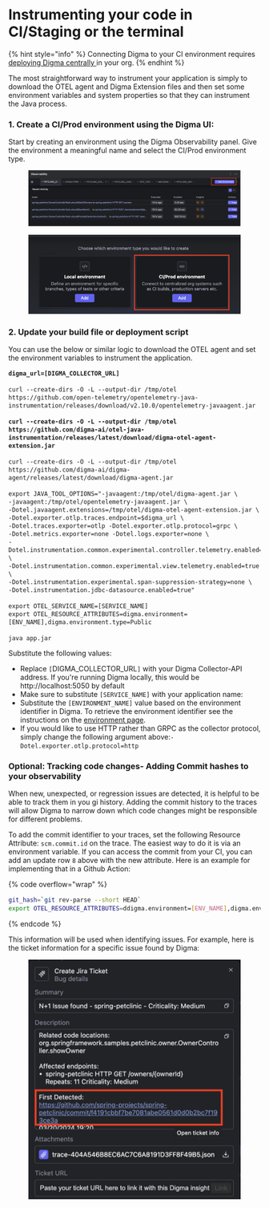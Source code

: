 # Instrumenting your code in CI/Staging or the terminal

{% hint style="info" %}
Connecting Digma to your CI environment requires [deploying Digma centrally ](../../../installation/central-on-prem-install.md)in your org.
{% endhint %}

The most straightforward way to instrument your application is simply to download the OTEL agent and Digma Extension files and then set some environment variables and system properties so that they can instrument the Java process.

### 1. Create a CI/Prod environment using the Digma UI:

Start by creating an environment using the Digma Observability panel. Give the environment a meaningful name and select the CI/Prod environment type.

<figure><img src="../../../.gitbook/assets/image (43).png" alt=""><figcaption></figcaption></figure>

<figure><img src="../../../.gitbook/assets/image (45).png" alt=""><figcaption></figcaption></figure>

### 2. Update your build file or deployment script

You can use the below or similar logic to download the OTEL agent and set the environment variables to instrument the application.

<pre class="language-bash" data-overflow="wrap" data-line-numbers data-full-width="false"><code class="lang-bash"><strong>digma_url=[DIGMA_COLLECTOR_URL]
</strong><strong>
</strong>curl --create-dirs -O -L --output-dir /tmp/otel https://github.com/open-telemetry/opentelemetry-java-instrumentation/releases/download/v2.10.0/opentelemetry-javaagent.jar 

<strong>curl --create-dirs -O -L --output-dir /tmp/otel https://github.com/digma-ai/otel-java-instrumentation/releases/latest/download/digma-otel-agent-extension.jar 
</strong><strong>
</strong>curl --create-dirs -O -L --output-dir /tmp/otel https://github.com/digma-ai/digma-agent/releases/latest/download/digma-agent.jar

export JAVA_TOOL_OPTIONS="-javaagent:/tmp/otel/digma-agent.jar \
-javaagent:/tmp/otel/opentelemetry-javaagent.jar \
-Dotel.javaagent.extensions=/tmp/otel/digma-otel-agent-extension.jar \
-Dotel.exporter.otlp.traces.endpoint=$digma_url \
-Dotel.traces.exporter=otlp -Dotel.exporter.otlp.protocol=grpc \
-Dotel.metrics.exporter=none -Dotel.logs.exporter=none \
-Dotel.instrumentation.common.experimental.controller.telemetry.enabled=true \
-Dotel.instrumentation.common.experimental.view.telemetry.enabled=true \
-Dotel.instrumentation.experimental.span-suppression-strategy=none \
-Dotel.instrumentation.jdbc-datasource.enabled=true"

export OTEL_SERVICE_NAME=[SERVICE_NAME]
export OTEL_RESOURCE_ATTRIBUTES=digma.environment=[ENV_NAME],digma.environment.type=Public

java app.jar
</code></pre>

Substitute the following values:

* Replace `[`DIGMA\_COLLECTOR\_URL`]` with your Digma Collector-API address. If you're running Digma locally, this would be http://localhost:5050 by default
* Make sure to substitute `[SERVICE_NAME]` with your application name:
* Substitute the `[ENVIRONMENT_NAME]` value based on the environment identifier in Digma.  To retrieve the environment identifier see the instructions on the [environment page](https://docs.digma.ai/digma-developer-guide/digma-core-concepts/environments#retrieving-the-environment-id).&#x20;
* If you would like to use HTTP rather than GRPC as the collector protocol, simply change the following argument above:`-Dotel.exporter.otlp.protocol=http`&#x20;

### Optional: Tracking code changes- Adding Commit hashes to your observability

When new, unexpected, or regression issues are detected, it is helpful to be able to track them in you gi history. Adding the commit history to the traces will allow Digma to narrow down which code changes might be responsible for different problems.&#x20;

To add the commit identifier to your traces,  set the following Resource Attribute: `scm.commit.id` on the trace. The easiest way to do it is via an environment variable. If you can access the commit from your CI, you can add an update row `8` above with the new attribute. Here is an example for implementing that in a Github Action:

{% code overflow="wrap" %}
```bash
git_hash=`git rev-parse --short HEAD`
export OTEL_RESOURCE_ATTRIBUTES=ddigma.environment=[ENV_NAME],digma.environment.type=Public,scm.commit.id=${git_hash}
```
{% endcode %}

This information will be used when identifying issues. For example, here is the ticket information for a specific issue found by Digma:



<figure><img src="../../../.gitbook/assets/image (1) (1) (1) (1) (1) (1) (1).png" alt=""><figcaption></figcaption></figure>





